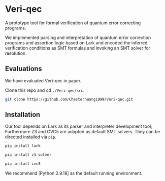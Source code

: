 # Veri-qec

A prototype tool for formal verification of quantum error correcting programs. 

We implemented parsing and interpretation of quantum error correction programs and assertion logic based on Lark and encoded the inferred verification conditions as SMT formulas and invoking an SMT solver for resolution.

## Evaluations 

We have evaluated Veri-qec in paper. 

Clone this repo and cd `./Veri-qec/src`. 

```bash
git clone https://github.com/Chesterhuang1999/Veri-qec.git
```


## Installation 

Our tool depends on Lark as its parser and interpreter development tool; Furthermore Z3 and CVC5 are adopted as default SMT solvers. They can be directed installed via `pip`. 

```bash
pip install lark

pip install z3-solver

pip install cvc5
```

We recommend [Python 3.9.18] as the default running environment. 
